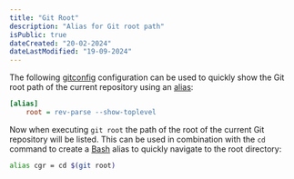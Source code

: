 ```yaml
---
title: "Git Root"
description: "Alias for Git root path"
isPublic: true
dateCreated: "20-02-2024"
dateLastModified: "19-09-2024"
---
```


The following [gitconfig](gitconfig) configuration can be used to quickly show
the Git root path of the current repository using an [alias](alias):

```ini
[alias]
    root = rev-parse --show-toplevel
```

Now when executing `git root` the path of the root of the current Git repository
will be listed. This can be used in combination with the `cd` command to create
a [Bash](bash) alias to quickly navigate to the root directory:

```bash
alias cgr = cd $(git root) 
```

